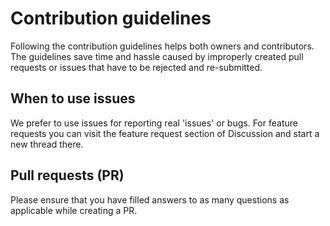 # Contribution guidelines

Following the contribution guidelines helps both owners and contributors. The guidelines save time and hassle caused by improperly created pull requests or issues that have to be rejected and re-submitted.

## When to use issues

We prefer to use issues for reporting real 'issues' or bugs. For feature requests you can visit the feature request section of Discussion and start a new thread there.


## Pull requests (PR)

Please ensure that you have filled answers to as many questions as applicable while creating a PR.
